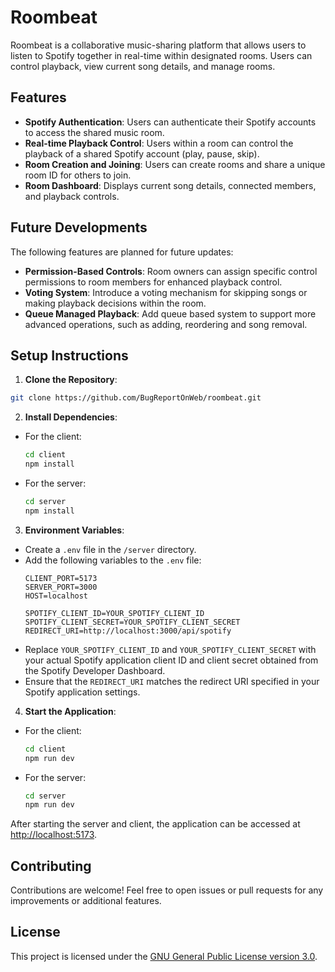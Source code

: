 # Roombeat

Roombeat is a collaborative music-sharing platform that allows users to listen to Spotify together in real-time within designated rooms. Users can control playback, view current song details, and manage rooms.

## Features

- **Spotify Authentication**: Users can authenticate their Spotify accounts to access the shared music room.
- **Real-time Playback Control**: Users within a room can control the playback of a shared Spotify account (play, pause, skip).
- **Room Creation and Joining**: Users can create rooms and share a unique room ID for others to join.
- **Room Dashboard**: Displays current song details, connected members, and playback controls.

## Future Developments

The following features are planned for future updates:

- **Permission-Based Controls**: Room owners can assign specific control permissions to room members for enhanced playback control.
- **Voting System**: Introduce a voting mechanism for skipping songs or making playback decisions within the room.
- **Queue Managed Playback**: Add queue based system to support more advanced operations, such as adding, reordering and song removal.

## Setup Instructions

1. **Clone the Repository**:
```bash
git clone https://github.com/BugReportOnWeb/roombeat.git
```

2. **Install Dependencies**:
- For the client:
  ```bash
  cd client
  npm install
  ```
- For the server:
  ```bash
  cd server
  npm install
  ```

3. **Environment Variables**:
- Create a `.env` file in the `/server` directory.
- Add the following variables to the `.env` file:
  ```plaintext
  CLIENT_PORT=5173
  SERVER_PORT=3000
  HOST=localhost

  SPOTIFY_CLIENT_ID=YOUR_SPOTIFY_CLIENT_ID
  SPOTIFY_CLIENT_SECRET=YOUR_SPOTIFY_CLIENT_SECRET
  REDIRECT_URI=http://localhost:3000/api/spotify
  ```
- Replace `YOUR_SPOTIFY_CLIENT_ID` and `YOUR_SPOTIFY_CLIENT_SECRET` with your actual Spotify application client ID and client secret obtained from the Spotify Developer Dashboard.
- Ensure that the `REDIRECT_URI` matches the redirect URI specified in your Spotify application settings.

4. **Start the Application**:
- For the client:
  ```bash
  cd client
  npm run dev
  ```
- For the server:
  ```bash
  cd server
  npm run dev
  ```

After starting the server and client, the application can be accessed at [http://localhost:5173](http://localhost:5173).

## Contributing

Contributions are welcome! Feel free to open issues or pull requests for any improvements or additional features.

## License

This project is licensed under the [GNU General Public License version 3.0](LICENSE.md).
